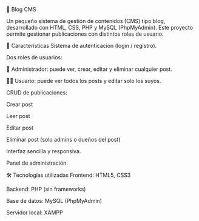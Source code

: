 📝 Blog CMS

Un pequeño sistema de gestión de contenidos (CMS) tipo blog, desarrollado con HTML, CSS, PHP y MySQL (PhpMyAdmin). Este proyecto permite gestionar publicaciones con distintos roles de usuario.

🚀 Características
Sistema de autenticación (login / registro).

Dos roles de usuarios:

👑 Administrador: puede ver, crear, editar y eliminar cualquier post.

🙍‍♂️ Usuario: puede ver todos los posts y editar solo los suyos.

CRUD de publicaciones:

Crear post

Leer post

Editar post

Eliminar post (solo admins o dueños del post)

Interfaz sencilla y responsiva.

Panel de administración.

🛠️ Tecnologías utilizadas
Frontend: HTML5, CSS3

Backend: PHP (sin frameworks)

Base de datos: MySQL (PhpMyAdmin)

Servidor local: XAMPP
